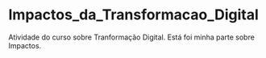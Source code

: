 # Impactos_da_Transformacao_Digital
Atividade do curso sobre Tranformação Digital. Está foi minha parte sobre Impactos.
